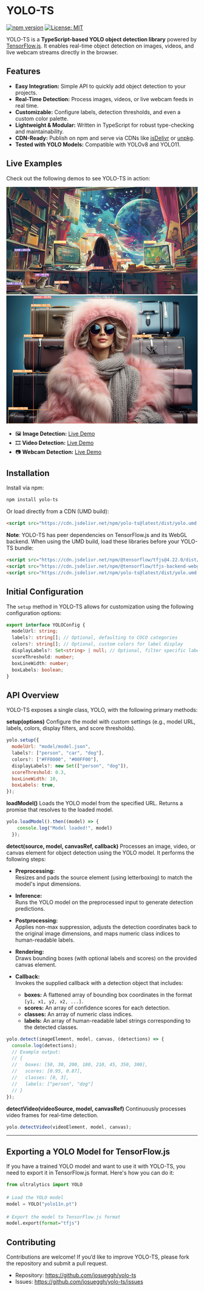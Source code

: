 # YOLO-TS

[![npm version](https://img.shields.io/npm/v/yolo-ts.svg)](https://www.npmjs.com/package/yolo-ts)
[![License: MIT](https://img.shields.io/badge/License-MIT-yellow.svg)](LICENSE)

YOLO-TS is a **TypeScript-based YOLO object detection library** powered by [TensorFlow.js](https://www.tensorflow.org/js). It enables real-time object detection on images, videos, and live webcam streams directly in the browser.

## Features

- **Easy Integration:** Simple API to quickly add object detection to your projects.
- **Real-Time Detection:** Process images, videos, or live webcam feeds in real time.
- **Customizable:** Configure labels, detection thresholds, and even a custom color palette.
- **Lightweight & Modular:** Written in TypeScript for robust type-checking and maintainability.
- **CDN-Ready:** Publish on npm and serve via CDNs like [jsDelivr](https://www.jsdelivr.com/) or [unpkg](https://unpkg.com/).
- **Tested with YOLO Models:** Compatible with YOLOv8 and YOLO11.

## Live Examples

Check out the following demos to see YOLO-TS in action:

![Image Detection](doc/room.jpg)
![Image Detection](doc/girl.jpg)

- 🖼️ **Image Detection:** [Live Demo](https://yolots-examples.vercel.app/)
- 🎞️ **Video Detection:** [Live Demo](https://yolots-examples.vercel.app/video.html)
- 📷 **Webcam Detection:** [Live Demo](https://yolots-examples.vercel.app/webcam.html)



## Installation

Install via npm:

```bash
npm install yolo-ts
```

Or load directly from a CDN (UMD build):
```html
<script src="https://cdn.jsdelivr.net/npm/yolo-ts@latest/dist/yolo.umd.js"></script>
```

**Note**: YOLO-TS has peer dependencies on TensorFlow.js and its WebGL backend. When using the UMD build, load these libraries before your YOLO-TS bundle:
```html
<script src="https://cdn.jsdelivr.net/npm/@tensorflow/tfjs@4.22.0/dist/tf.min.js"></script>
<script src="https://cdn.jsdelivr.net/npm/@tensorflow/tfjs-backend-webgl@4.22.0/dist/tf-backend-webgl.min.js"></script>
<script src="https://cdn.jsdelivr.net/npm/yolo-ts@latest/dist/yolo.umd.js"></script>
```


## Initial Configuration

The `setup` method in YOLO-TS allows for customization using the following configuration options:

```typescript
export interface YOLOConfig {
  modelUrl: string;
  labels?: string[]; // Optional, defaulting to COCO categories
  colors?: string[]; // Optional, custom colors for label display
  displayLabels?: Set<string> | null; // Optional, filter specific labels to be displayed
  scoreThreshold: number;
  boxLineWidth: number;
  boxLabels: boolean;
}
```
## API Overview

YOLO-TS exposes a single class, YOLO, with the following primary methods:

**setup(options)**
Configure the model with custom settings (e.g., model URL, labels, colors, display filters, and score thresholds).
```javascript
yolo.setup({
  modelUrl: "model/model.json",
  labels?: ["person", "car", "dog"],
  colors?: ["#FF0000", "#00FF00"],
  displayLabels?: new Set(["person", "dog"]),
  scoreThreshold: 0.3,
  boxLineWidth: 10,
  boxLabels: true,
});
```

**loadModel()**
Loads the YOLO model from the specified URL. Returns a promise that resolves to the loaded model.
```javascript
yolo.loadModel().then((model) => {
    console.log("Model loaded!", model)
  });
```

**detect(source, model, canvasRef, callback)**
Processes an image, video, or canvas element for object detection using the YOLO model. It performs the following steps:

- **Preprocessing:**  
  Resizes and pads the source element (using letterboxing) to match the model's input dimensions.

- **Inference:**  
  Runs the YOLO model on the preprocessed input to generate detection predictions.

- **Postprocessing:**  
  Applies non-max suppression, adjusts the detection coordinates back to the original image dimensions, and maps numeric class indices to human-readable labels.

- **Rendering:**  
  Draws bounding boxes (with optional labels and scores) on the provided canvas element.

- **Callback:**  
  Invokes the supplied callback with a detection object that includes:
    - **boxes:** A flattened array of bounding box coordinates in the format `[y1, x1, y2, x2, ...]`.
    - **scores:** An array of confidence scores for each detection.
    - **classes:** An array of numeric class indices.
    - **labels:** An array of human-readable label strings corresponding to the detected classes.


```javascript
yolo.detect(imageElement, model, canvas, (detections) => {
  console.log(detections);
  // Example output:
  // {
  //   boxes: [50, 30, 200, 180, 210, 45, 350, 300],
  //   scores: [0.95, 0.87],
  //   classes: [0, 3],
  //   labels: ["person", "dog"]
  // }
});
```


**detectVideo(videoSource, model, canvasRef)**
Continuously processes video frames for real-time detection.
```javascript
yolo.detectVideo(videoElement, model, canvas);
```

---
## Exporting a YOLO Model for TensorFlow.js

If you have a trained YOLO model and want to use it with YOLO-TS, you need to export it in TensorFlow.js format. Here's how you can do it:

```python
from ultralytics import YOLO

# Load the YOLO model
model = YOLO("yolo11n.pt")

# Export the model to TensorFlow.js format
model.export(format="tfjs")
```

## Contributing

Contributions are welcome! If you’d like to improve YOLO-TS, please fork the repository and submit a pull request.

- Repository: https://github.com/josueggh/yolo-ts
- Issues: https://github.com/josueggh/yolo-ts/issues


